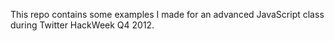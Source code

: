 This repo contains some examples I made for an advanced JavaScript class during Twitter HackWeek Q4 2012.

